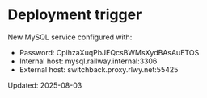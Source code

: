 # Deployment trigger

New MySQL service configured with:
- Password: CpihzaXuqPbJEQcsBWMsXydBAsAuETOS  
- Internal host: mysql.railway.internal:3306
- External host: switchback.proxy.rlwy.net:55425

Updated: 2025-08-03
